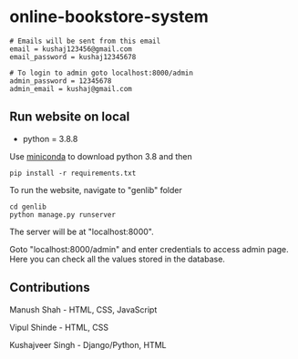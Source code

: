 # online-bookstore-system

```
# Emails will be sent from this email
email = kushaj123456@gmail.com
email_password = kushaj12345678

# To login to admin goto localhost:8000/admin
admin_password = 12345678
admin_email = kushaj@gmail.com
```

## Run website on local
- python = 3.8.8

Use [miniconda](https://docs.conda.io/en/latest/miniconda.html) to download python 3.8 and then

```
pip install -r requirements.txt
```

To run the website, navigate to "genlib" folder
```
cd genlib
python manage.py runserver
```

The server will be at "localhost:8000".

Goto "localhost:8000/admin" and enter credentials to access admin page. Here you can check all the values stored in the database.

## Contributions

Manush Shah - HTML, CSS, JavaScript

Vipul Shinde - HTML, CSS

Kushajveer Singh - Django/Python, HTML
